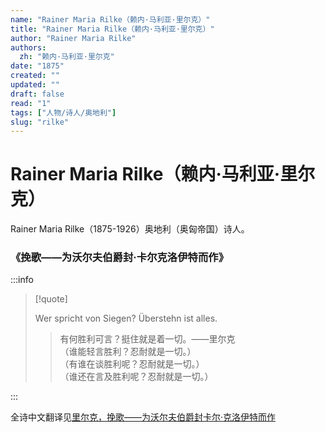 ```yaml
---
name: "Rainer Maria Rilke（赖内·马利亚·里尔克）"
title: "Rainer Maria Rilke（赖内·马利亚·里尔克）"
author: "Rainer Maria Rilke"
authors:
  zh: "赖内·马利亚·里尔克"
date: "1875"
created: ""
updated: ""
draft: false
read: "1"
tags: ["人物/诗人/奥地利"]
slug: "rilke"
---
```


# Rainer Maria Rilke（赖内·马利亚·里尔克）

Rainer Maria Rilke（1875-1926）奥地利（奥匈帝国）诗人。

### 《挽歌——为沃尔夫伯爵封·卡尔克洛伊特而作》

:::info

> [!quote]
>
> Wer spricht von Siegen? Überstehn ist alles.
>
> > 有何胜利可言？挺住就是着一切。——里尔克  
> > （谁能轻言胜利？忍耐就是一切。）  
> > （有谁在谈胜利呢？忍耐就是一切。）  
> > （谁还在言及胜利呢？忍耐就是一切。）  

:::

全诗中文翻译见[里尔克，挽歌——为沃尔夫伯爵封卡尔·克洛伊特而作](../post/rilke-1908.md)
